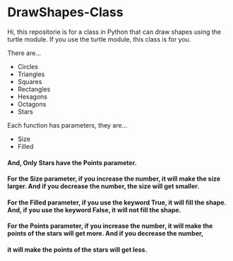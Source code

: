 # DrawShapes-Class

Hi, this repositorie is for a class in Python
that can draw shapes using the turtle module.
If you use the turtle module, this class is for you. 

There are...
* Circles
* Triangles
* Squares
* Rectangles
* Hexagons
* Octagons
* Stars

Each function has parameters, they are...
* Size
* Filled
#### And, Only Stars have the Points parameter.

#### For the Size parameter, if you increase the number, it will make the size larger. And if you decrease the number, the size will get smaller.
#### For the Filled parameter, if you use the keyword True, it will fill the shape. And, if you use the keyword False, it will not fill the shape.
#### For the Points parameter, if you increase the number, it will make the points of the stars will get more. And if you decrease the number,
#### it will make the points of the stars will get less.
